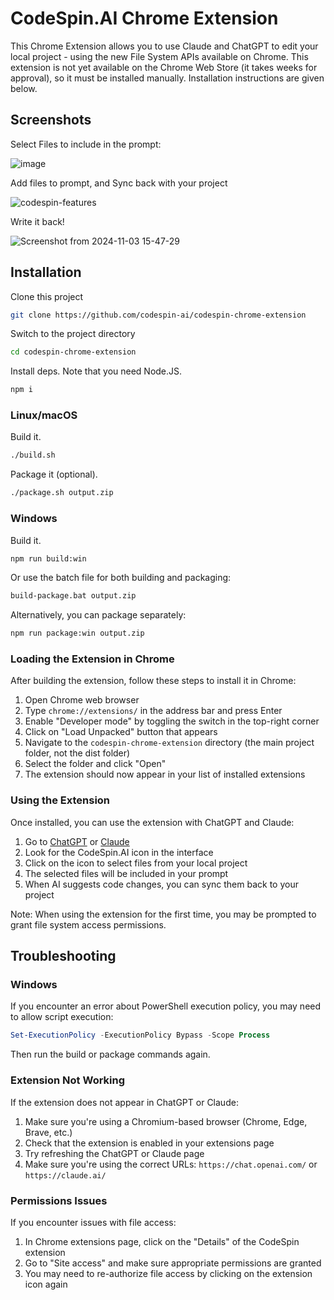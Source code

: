 # CodeSpin.AI Chrome Extension

This Chrome Extension allows you to use Claude and ChatGPT to edit your local project - using the new File System APIs available on Chrome. 
This extension is not yet available on the Chrome Web Store (it takes weeks for approval), so it must be installed manually. Installation instructions are given below.

## Screenshots

Select Files to include in the prompt:

![image](https://github.com/user-attachments/assets/1e98b3a4-e9ec-4398-8222-8eb80b186e35)

Add files to prompt, and Sync back with your project

![codespin-features](https://github.com/user-attachments/assets/5f2da8cf-76f0-4c69-8234-a19556765cee)

Write it back!

![Screenshot from 2024-11-03 15-47-29](https://github.com/user-attachments/assets/e68dc74c-76ec-4410-9dfa-f6051d2d743a)


## Installation

Clone this project

```sh
git clone https://github.com/codespin-ai/codespin-chrome-extension
```

Switch to the project directory

```sh
cd codespin-chrome-extension
```

Install deps. Note that you need Node.JS.

```sh
npm i
```

### Linux/macOS

Build it.

```sh
./build.sh
```

Package it (optional).

```sh
./package.sh output.zip
```

### Windows

Build it.

```sh
npm run build:win
```

Or use the batch file for both building and packaging:

```sh
build-package.bat output.zip
```

Alternatively, you can package separately:

```sh
npm run package:win output.zip
```

### Loading the Extension in Chrome

After building the extension, follow these steps to install it in Chrome:

1. Open Chrome web browser
2. Type `chrome://extensions/` in the address bar and press Enter
3. Enable "Developer mode" by toggling the switch in the top-right corner
4. Click on "Load Unpacked" button that appears
5. Navigate to the `codespin-chrome-extension` directory (the main project folder, not the dist folder)
6. Select the folder and click "Open"
7. The extension should now appear in your list of installed extensions

### Using the Extension

Once installed, you can use the extension with ChatGPT and Claude:

1. Go to [ChatGPT](https://chat.openai.com/) or [Claude](https://claude.ai/)
2. Look for the CodeSpin.AI icon in the interface
3. Click on the icon to select files from your local project
4. The selected files will be included in your prompt
5. When AI suggests code changes, you can sync them back to your project

Note: When using the extension for the first time, you may be prompted to grant file system access permissions.

## Troubleshooting

### Windows

If you encounter an error about PowerShell execution policy, you may need to allow script execution:

```powershell
Set-ExecutionPolicy -ExecutionPolicy Bypass -Scope Process
```

Then run the build or package commands again.

### Extension Not Working

If the extension does not appear in ChatGPT or Claude:

1. Make sure you're using a Chromium-based browser (Chrome, Edge, Brave, etc.)
2. Check that the extension is enabled in your extensions page
3. Try refreshing the ChatGPT or Claude page
4. Make sure you're using the correct URLs: `https://chat.openai.com/` or `https://claude.ai/`

### Permissions Issues

If you encounter issues with file access:

1. In Chrome extensions page, click on the "Details" of the CodeSpin extension
2. Go to "Site access" and make sure appropriate permissions are granted
3. You may need to re-authorize file access by clicking on the extension icon again
